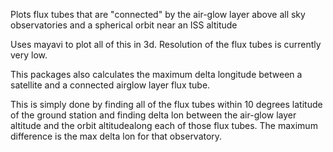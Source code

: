 Plots flux tubes that are "connected" by the air-glow layer above all sky observatories and a spherical orbit near an ISS altitude

Uses mayavi to plot all of this in 3d. Resolution of the flux tubes is currently very low.

This packages also calculates the maximum delta longitude between a satellite and a connected airglow layer flux tube.

This is simply done by finding all of the flux tubes within 10 degrees latitude of the ground station and finding delta lon between the air-glow layer altitude and the orbit altitudealong each of those flux tubes. The maximum difference is the max delta lon for that observatory. 
